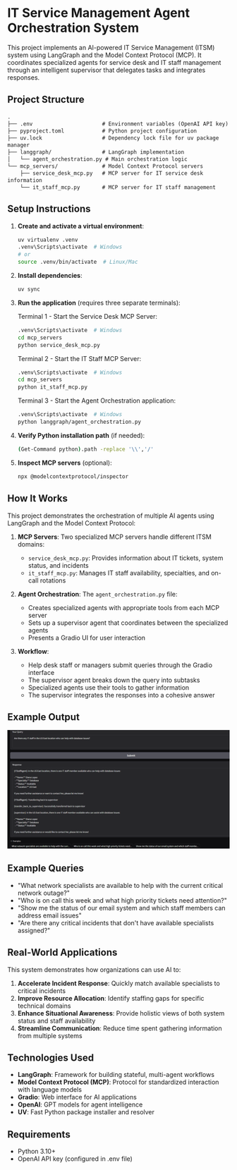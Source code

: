 # IT Service Management Agent Orchestration System

This project implements an AI-powered IT Service Management (ITSM) system using LangGraph and the Model Context Protocol (MCP). It coordinates specialized agents for service desk and IT staff management through an intelligent supervisor that delegates tasks and integrates responses.

## Project Structure

```
.
├── .env                      # Environment variables (OpenAI API key)
├── pyproject.toml            # Python project configuration
├── uv.lock                   # Dependency lock file for uv package manager
├── langgraph/                # LangGraph implementation
│   └── agent_orchestration.py # Main orchestration logic
└── mcp_servers/              # Model Context Protocol servers
    ├── service_desk_mcp.py   # MCP server for IT service desk information
    └── it_staff_mcp.py       # MCP server for IT staff management
```

## Setup Instructions

1. **Create and activate a virtual environment**:
   ```bash
   uv virtualenv .venv
   .venv\Scripts\activate  # Windows
   # or
   source .venv/bin/activate  # Linux/Mac
   ```

2. **Install dependencies**:
   ```bash
   uv sync
   ```

3. **Run the application** (requires three separate terminals):

   Terminal 1 - Start the Service Desk MCP Server:
   ```bash
   .venv\Scripts\activate  # Windows
   cd mcp_servers
   python service_desk_mcp.py
   ```

   Terminal 2 - Start the IT Staff MCP Server:
   ```bash
   .venv\Scripts\activate  # Windows
   cd mcp_servers
   python it_staff_mcp.py
   ```

   Terminal 3 - Start the Agent Orchestration application:
   ```bash
   .venv\Scripts\activate  # Windows
   python langgraph/agent_orchestration.py
   ```

4. **Verify Python installation path** (if needed):
   ```bash
   (Get-Command python).path -replace '\\','/'
   ```

5. **Inspect MCP servers** (optional):
   ```bash
   npx @modelcontextprotocol/inspector
   ```

## How It Works

This project demonstrates the orchestration of multiple AI agents using LangGraph and the Model Context Protocol:

1. **MCP Servers**: Two specialized MCP servers handle different ITSM domains:
   - `service_desk_mcp.py`: Provides information about IT tickets, system status, and incidents
   - `it_staff_mcp.py`: Manages IT staff availability, specialties, and on-call rotations

2. **Agent Orchestration**: The `agent_orchestration.py` file:
   - Creates specialized agents with appropriate tools from each MCP server
   - Sets up a supervisor agent that coordinates between the specialized agents
   - Presents a Gradio UI for user interaction

3. **Workflow**:
   - Help desk staff or managers submit queries through the Gradio interface
   - The supervisor agent breaks down the query into subtasks
   - Specialized agents use their tools to gather information
   - The supervisor integrates the responses into a cohesive answer

## Example Output

![Agent Orchestration Example Output](./images/agent_orchestration_output.png)

## Example Queries

- "What network specialists are available to help with the current critical network outage?"
- "Who is on call this week and what high priority tickets need attention?"
- "Show me the status of our email system and which staff members can address email issues"
- "Are there any critical incidents that don't have available specialists assigned?"

## Real-World Applications

This system demonstrates how organizations can use AI to:

1. **Accelerate Incident Response**: Quickly match available specialists to critical incidents
2. **Improve Resource Allocation**: Identify staffing gaps for specific technical domains
3. **Enhance Situational Awareness**: Provide holistic views of both system status and staff availability
4. **Streamline Communication**: Reduce time spent gathering information from multiple systems

## Technologies Used

- **LangGraph**: Framework for building stateful, multi-agent workflows
- **Model Context Protocol (MCP)**: Protocol for standardized interaction with language models
- **Gradio**: Web interface for AI applications
- **OpenAI**: GPT models for agent intelligence
- **UV**: Fast Python package installer and resolver

## Requirements

- Python 3.10+
- OpenAI API key (configured in .env file)
